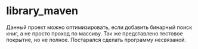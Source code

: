 # library_maven

Данный проект можно оптимизировать, если добавить бинарный поиск книг, а не просто проход по массиву.
Так же представлено тестовое покрытие, но не полное.
Постарался сделать программу несвязаной.
